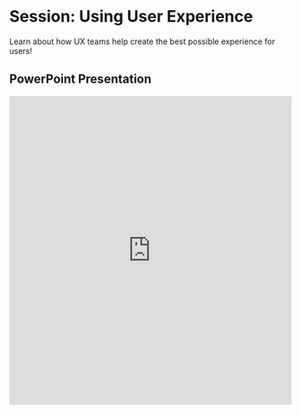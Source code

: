# Session: Using User Experience
Learn about how UX teams help create the best possible experience for users!

## PowerPoint Presentation
<iframe src='https://view.officeapps.live.com/op/embed.aspx?src=https://github.com/hylandtechoutreach/hackathon/raw/main/Activities/UxSession/UserExperience.pptx' width='100%' height='550px' frameborder='0'></iframe>
